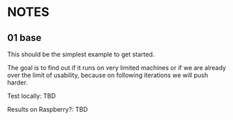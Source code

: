 # NOTES
## 01 base

This should be the simplest example to get started.  

The goal is to find out if it runs on very limited machines or if we are already over the limit of usability, because on following iterations we will push harder.

Test locally:
TBD

Results on Raspberry?:
TBD
